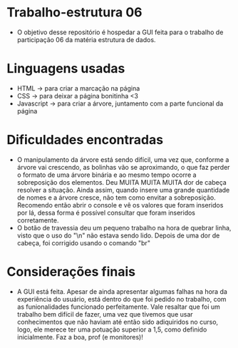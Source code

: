 # Trabalho-estrutura 06
* O objetivo desse repositório é hospedar a GUI feita para o trabalho de participação 06 da matéria estrutura de dados.

# Linguagens usadas
* HTML -> para criar a marcação na página
* CSS -> para deixar a página bonitinha <3
* Javascript -> para criar a árvore, juntamento com a parte funcional da página

# Dificuldades encontradas
* O manipulamento da árvore está sendo difícil, uma vez que, conforme a árvore vai crescendo, as bolinhas vão se aproximando, o que faz perder o formato de uma árvore binária e ao mesmo tempo ocorre a sobreposição dos elementos. Deu MUITA MUITA MUITA dor de cabeça resolver a situação. Ainda assim, quando insere uma grande quantidade de nomes e a árvore cresce, não tem como envitar a sobreposição. Recomendo então abrir o console e vê os valores que foram inseridos por lá, dessa forma é possível consultar que foram inseridos corretamente.
* O botão de travessia deu um pequeno trabalho na hora de quebrar linha, visto que o uso do "\n" não estava sendo lido. Depois de uma dor de cabeça, foi corrigido usando o comando "br"


# Considerações finais
* A GUI está feita. Apesar de ainda apresentar algumas falhas na hora da experiência do usuário, está dentro do que foi pedido no trabalho, com as funionalidades funcionado perfeitamente. 
Vale resaltar que foi um trabalho bem difícil de fazer, uma vez que tivemos que usar conhecimentos que não haviam até então sido adiquiridos no curso, logo, ele merece ter uma potuação superior a 1,5, como definido inicialmente. Faz a boa, prof (e monitores)!
